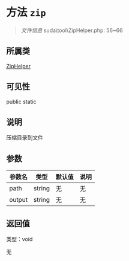 # 方法 `zip`

> *文件信息* suda\tool\ZipHelper.php: 56~66

## 所属类 

[ZipHelper](../ZipHelper.md)

## 可见性

 public static

## 说明

压缩目录到文件


## 参数


| 参数名 | 类型 | 默认值 | 说明 |
|--------|-----|-------|-------|
| path |  string | 无 | 无 |
| output |  string | 无 | 无 |



## 返回值

类型：void

无

